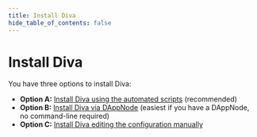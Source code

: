 ```yaml
---
title: Install Diva
hide_table_of_contents: false
---
```


# Install Diva

You have three options to install Diva:

- **Option A:** [Install Diva using the automated scripts](scripts/install-docker) (recommended)
- **Option B:** [Install Diva via DAppNode](dappnode) (easiest if you have a DAppNode, no command-line required)
- **Option C:** [Install Diva editing the configuration manually](manual/install-docker)
